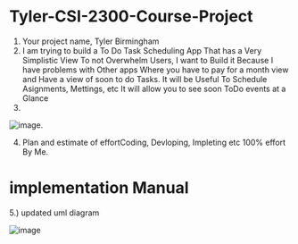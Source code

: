 # Tyler-CSI-2300-Course-Project
1. Your project name, Tyler Birmingham
2. I am trying to build a To Do  Task Scheduling App That has a Very Simplistic View To not Overwhelm Users, I want to Build it Because I have problems with Other apps Where you have to pay for a month view and Have a view of soon to do Tasks. It will be Useful To Schedule Asignments, Mettings, etc It will allow you to see soon ToDo events at a Glance
3.
![image](https://github.com/user-attachments/assets/b98f8520-6a28-460f-958c-5043f1e9aae5).

4. Plan and estimate of effortCoding, Devloping, Impleting etc 100% effort By Me.
 # implementation Manual
5.) updated uml diagram 

![image](https://github.com/user-attachments/assets/61e900ba-8a34-4228-aace-3d6b84441568)
#

